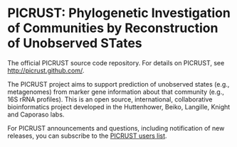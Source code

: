 PICRUST: Phylogenetic Investigation of Communities by Reconstruction of Unobserved STates
=========================================================================================

The official PICRUST source code repository. For details on PICRUST, see http://picrust.github.com/.

The PICRUST project aims to support prediction of unobserved states (e.g., metagenomes) from marker gene information about that community (e.g., 16S rRNA profiles). This is an open source, international, collaborative bioinformatics project developed in the Huttenhower, Beiko, Langille, Knight and Caporaso labs.

For PICRUST announcements and questions, including notification of new releases, you can subscribe to the [PICRUST users list](https://groups.google.com/group/picrust-users/subscribe?note=1&hl=en&noredirect=true&pli=1).
